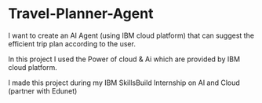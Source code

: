 # Travel-Planner-Agent
I want to create an AI Agent (using IBM cloud platform) that can suggest the efficient trip plan according to the user.

In this project I used the Power of cloud & Ai which are provided by IBM cloud platform.

I made this project during my IBM SkillsBuild Internship on AI and Cloud (partner with Edunet) 
